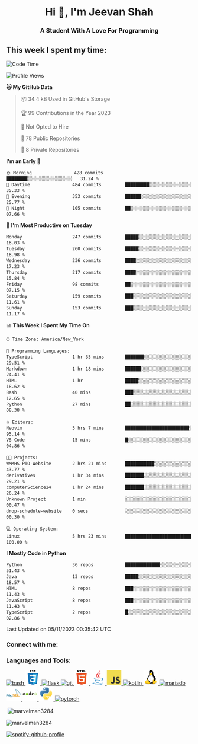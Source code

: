 <h1 align="center">Hi 👋, I'm Jeevan Shah</h1>
<h3 align="center">A Student With A Love For Programming</h3>

## This week I spent my time:

<!--START_SECTION:waka-->
![Code Time](http://img.shields.io/badge/Code%20Time-375%20hrs%209%20mins-blue)

![Profile Views](http://img.shields.io/badge/Profile%20Views-0-blue)

**🐱 My GitHub Data** 

> 📦 34.4 kB Used in GitHub's Storage 
 > 
> 🏆 99 Contributions in the Year 2023
 > 
> 🚫 Not Opted to Hire
 > 
> 📜 78 Public Repositories 
 > 
> 🔑 8 Private Repositories 
 > 
**I'm an Early 🐤** 

```text
🌞 Morning                428 commits         ████████░░░░░░░░░░░░░░░░░   31.24 % 
🌆 Daytime                484 commits         █████████░░░░░░░░░░░░░░░░   35.33 % 
🌃 Evening                353 commits         ██████░░░░░░░░░░░░░░░░░░░   25.77 % 
🌙 Night                  105 commits         ██░░░░░░░░░░░░░░░░░░░░░░░   07.66 % 
```
📅 **I'm Most Productive on Tuesday** 

```text
Monday                   247 commits         █████░░░░░░░░░░░░░░░░░░░░   18.03 % 
Tuesday                  260 commits         █████░░░░░░░░░░░░░░░░░░░░   18.98 % 
Wednesday                236 commits         ████░░░░░░░░░░░░░░░░░░░░░   17.23 % 
Thursday                 217 commits         ████░░░░░░░░░░░░░░░░░░░░░   15.84 % 
Friday                   98 commits          ██░░░░░░░░░░░░░░░░░░░░░░░   07.15 % 
Saturday                 159 commits         ███░░░░░░░░░░░░░░░░░░░░░░   11.61 % 
Sunday                   153 commits         ███░░░░░░░░░░░░░░░░░░░░░░   11.17 % 
```


📊 **This Week I Spent My Time On** 

```text
🕑︎ Time Zone: America/New_York

💬 Programming Languages: 
TypeScript               1 hr 35 mins        ███████░░░░░░░░░░░░░░░░░░   29.51 % 
Markdown                 1 hr 18 mins        ██████░░░░░░░░░░░░░░░░░░░   24.41 % 
HTML                     1 hr                █████░░░░░░░░░░░░░░░░░░░░   18.62 % 
Bash                     40 mins             ███░░░░░░░░░░░░░░░░░░░░░░   12.65 % 
Python                   27 mins             ██░░░░░░░░░░░░░░░░░░░░░░░   08.38 % 

🔥 Editors: 
Neovim                   5 hrs 7 mins        ████████████████████████░   95.14 % 
VS Code                  15 mins             █░░░░░░░░░░░░░░░░░░░░░░░░   04.86 % 

🐱‍💻 Projects: 
WMMHS-PTO-Website        2 hrs 21 mins       ███████████░░░░░░░░░░░░░░   43.77 % 
derivatives              1 hr 34 mins        ███████░░░░░░░░░░░░░░░░░░   29.21 % 
computerScience24        1 hr 24 mins        ███████░░░░░░░░░░░░░░░░░░   26.24 % 
Unknown Project          1 min               ░░░░░░░░░░░░░░░░░░░░░░░░░   00.47 % 
drop-schedule-website    0 secs              ░░░░░░░░░░░░░░░░░░░░░░░░░   00.30 % 

💻 Operating System: 
Linux                    5 hrs 23 mins       █████████████████████████   100.00 % 
```

**I Mostly Code in Python** 

```text
Python                   36 repos            █████████████░░░░░░░░░░░░   51.43 % 
Java                     13 repos            █████░░░░░░░░░░░░░░░░░░░░   18.57 % 
HTML                     8 repos             ███░░░░░░░░░░░░░░░░░░░░░░   11.43 % 
JavaScript               8 repos             ███░░░░░░░░░░░░░░░░░░░░░░   11.43 % 
TypeScript               2 repos             █░░░░░░░░░░░░░░░░░░░░░░░░   02.86 % 
```




 Last Updated on 05/11/2023 00:35:42 UTC
<!--END_SECTION:waka-->

<h3 align="left">Connect with me:</h3>
<p align="left">

</p>

<h3 align="left">Languages and Tools:</h3>
<p align="left"> <a href="https://www.gnu.org/software/bash/" target="_blank"> <img src="https://www.vectorlogo.zone/logos/gnu_bash/gnu_bash-icon.svg" alt="bash" width="40" height="40"/> </a> <a href="https://www.w3schools.com/css/" target="_blank"> <img src="https://raw.githubusercontent.com/devicons/devicon/master/icons/css3/css3-original-wordmark.svg" alt="css3" width="40" height="40"/> </a> <a href="https://flask.palletsprojects.com/" target="_blank"> <img src="https://www.vectorlogo.zone/logos/pocoo_flask/pocoo_flask-icon.svg" alt="flask" width="40" height="40"/> </a> <a href="https://git-scm.com/" target="_blank"> <img src="https://www.vectorlogo.zone/logos/git-scm/git-scm-icon.svg" alt="git" width="40" height="40"/> </a> <a href="https://www.w3.org/html/" target="_blank"> <img src="https://raw.githubusercontent.com/devicons/devicon/master/icons/html5/html5-original-wordmark.svg" alt="html5" width="40" height="40"/> </a> <a href="https://www.java.com" target="_blank"> <img src="https://raw.githubusercontent.com/devicons/devicon/master/icons/java/java-original.svg" alt="java" width="40" height="40"/> </a> <a href="https://developer.mozilla.org/en-US/docs/Web/JavaScript" target="_blank"> <img src="https://raw.githubusercontent.com/devicons/devicon/master/icons/javascript/javascript-original.svg" alt="javascript" width="40" height="40"/> </a> <a href="https://kotlinlang.org" target="_blank"> <img src="https://www.vectorlogo.zone/logos/kotlinlang/kotlinlang-icon.svg" alt="kotlin" width="40" height="40"/> </a> <a href="https://www.linux.org/" target="_blank"> <img src="https://raw.githubusercontent.com/devicons/devicon/master/icons/linux/linux-original.svg" alt="linux" width="40" height="40"/> </a> <a href="https://mariadb.org/" target="_blank"> <img src="https://www.vectorlogo.zone/logos/mariadb/mariadb-icon.svg" alt="mariadb" width="40" height="40"/> </a> <a href="https://www.mysql.com/" target="_blank"> <img src="https://raw.githubusercontent.com/devicons/devicon/master/icons/mysql/mysql-original-wordmark.svg" alt="mysql" width="40" height="40"/> </a> <a href="https://nodejs.org" target="_blank"> <img src="https://raw.githubusercontent.com/devicons/devicon/master/icons/nodejs/nodejs-original-wordmark.svg" alt="nodejs" width="40" height="40"/> </a> <a href="https://www.python.org" target="_blank"> <img src="https://raw.githubusercontent.com/devicons/devicon/master/icons/python/python-original.svg" alt="python" width="40" height="40"/> </a> <a href="https://pytorch.org/" target="_blank"> <img src="https://www.vectorlogo.zone/logos/pytorch/pytorch-icon.svg" alt="pytorch" width="40" height="40"/> </a> </p>


<p>&nbsp;<img align="center" src="https://github-readme-stats.vercel.app/api?username=marvelman3284&show_icons=true&locale=en&theme=blue-green" alt="marvelman3284" /></p>

<p><img align="center" src="https://github-readme-streak-stats.herokuapp.com/?user=marvelman3284&theme=blue-green" alt="marvelman3284" /></p>


[![spotify-github-profile](https://spotify-github-profile.vercel.app/api/view?uid=lp0lvf5zzesrwq2hdzmfnkjsq&cover_image=true&theme=default)](https://github.com/kittinan/spotify-github-profile)
